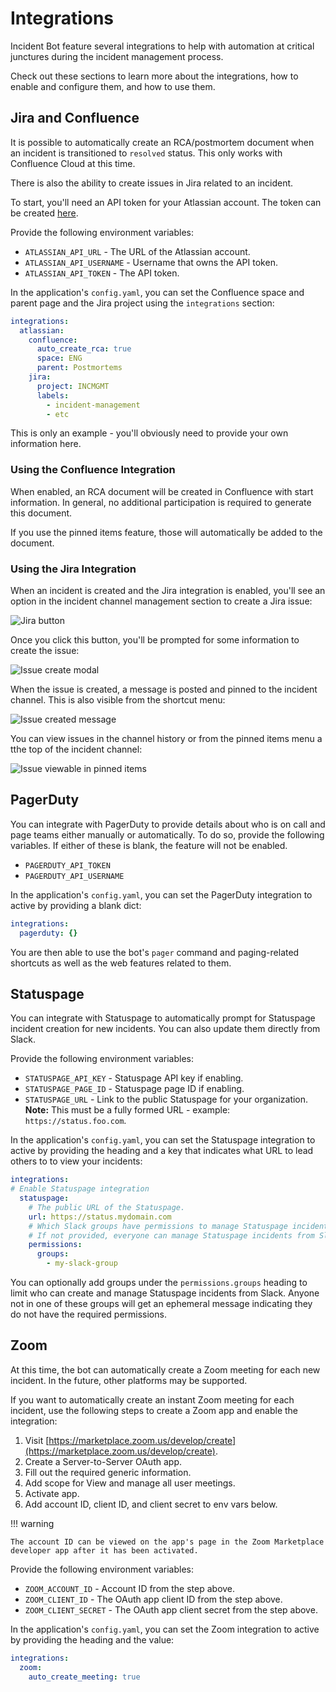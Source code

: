 # Integrations

Incident Bot feature several integrations to help with automation at critical junctures during the incident management process.

Check out these sections to learn more about the integrations, how to enable and configure them, and how to use them.

## Jira and Confluence

It is possible to automatically create an RCA/postmortem document when an incident is transitioned to `resolved` status. This only works with Confluence Cloud at this time.

There is also the ability to create issues in Jira related to an incident.

To start, you'll need an API token for your Atlassian account. The token can be created [here](https://id.atlassian.com/manage-profile/security/api-tokens>).

Provide the following environment variables:

- `ATLASSIAN_API_URL` - The URL of the Atlassian account.
- `ATLASSIAN_API_USERNAME` - Username that owns the API token.
- `ATLASSIAN_API_TOKEN` - The API token.

In the application's `config.yaml`, you can set the Confluence space and parent page and the Jira project using the `integrations` section:

```yaml
integrations:
  atlassian:
    confluence:
      auto_create_rca: true
      space: ENG
      parent: Postmortems
    jira:
      project: INCMGMT
      labels:
        - incident-management
        - etc
```

This is only an example - you'll obviously need to provide your own information here.

### Using the Confluence Integration

When enabled, an RCA document will be created in Confluence with start information. In general, no additional participation is required to generate this document.

If you use the pinned items feature, those will automatically be added to the document.

### Using the Jira Integration

When an incident is created and the Jira integration is enabled, you'll see an option in the incident channel management section to create a Jira issue:

![Jira button](./assets/boilerplate-showing-jira.png)

Once you click this button, you'll be prompted for some information to create the issue:

![Issue create modal](./assets/jira-issue-create-modal.png)

When the issue is created, a message is posted and pinned to the incident channel. This is also visible from the shortcut menu:

![Issue created message](./assets/jira-issue-create-message.png)

You can view issues in the channel history or from the pinned items menu a tthe top of the incident channel:

![Issue viewable in pinned items](./assets/jira-issue-create-pinned-shortcut.png)

## PagerDuty

You can integrate with PagerDuty to provide details about who is on call and page teams either manually or automatically. To do so, provide the following variables. If either of these is blank, the feature will not be enabled.

- `PAGERDUTY_API_TOKEN`
- `PAGERDUTY_API_USERNAME`

In the application's `config.yaml`, you can set the PagerDuty integration to active by providing a blank dict:

```yaml
integrations:
  pagerduty: {}
```

You are then able to use the bot's `pager` command and paging-related shortcuts as well as the web features related to them.

## Statuspage

You can integrate with Statuspage to automatically prompt for Statuspage incident creation for new incidents. You can also update them directly from Slack.

Provide the following environment variables:

- `STATUSPAGE_API_KEY` - Statuspage API key if enabling.
- `STATUSPAGE_PAGE_ID` - Statuspage page ID if enabling.
- `STATUSPAGE_URL` - Link to the public Statuspage for your organization. **Note:** This must be a fully formed URL - example: `https://status.foo.com`.

In the application's `config.yaml`, you can set the Statuspage integration to active by providing the heading and a key that indicates what URL to lead others to to view your incidents:

```yaml
integrations:
# Enable Statuspage integration
  statuspage:
    # The public URL of the Statuspage.
    url: https://status.mydomain.com
    # Which Slack groups have permissions to manage Statuspage incidents?
    # If not provided, everyone can manage Statuspage incidents from Slack.
    permissions:
      groups:
        - my-slack-group
```

You can optionally add groups under the `permissions.groups` heading to limit who can create and manage Statuspage incidents from Slack. Anyone not in one of these groups will get an ephemeral message indicating they do not have the required permissions.

## Zoom

At this time, the bot can automatically create a Zoom meeting for each new incident. In the future, other platforms may be supported.

If you want to automatically create an instant Zoom meeting for each incident, use the following steps to create a Zoom app and enable the integration:

1. Visit [https://marketplace.zoom.us/develop/create](https://marketplace.zoom.us/develop/create).
2. Create a Server-to-Server OAuth app.
3. Fill out the required generic information.
4. Add scope for View and manage all user meetings.
5. Activate app.
6. Add account ID, client ID, and client secret to env vars below.

!!! warning

    The account ID can be viewed on the app's page in the Zoom Marketplace developer app after it has been activated.

Provide the following environment variables:

- `ZOOM_ACCOUNT_ID` - Account ID from the step above.
- `ZOOM_CLIENT_ID` - The OAuth app client ID from the step above.
- `ZOOM_CLIENT_SECRET` - The OAuth app client secret from the step above.

In the application's `config.yaml`, you can set the Zoom integration to active by providing the heading and the value:

```yaml
integrations:
  zoom:
    auto_create_meeting: true
```
